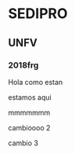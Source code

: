 # SEDIPRO

## UNFV

### 2018frg

Hola como estan  

estamos aqui 



mmmmmmm


cambioooo 2


cambio 3
